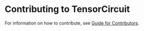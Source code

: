 # Contributing to TensorCircuit

For information on how to contribute, see
[Guide for Contributors](docs/source/contribution.rst).